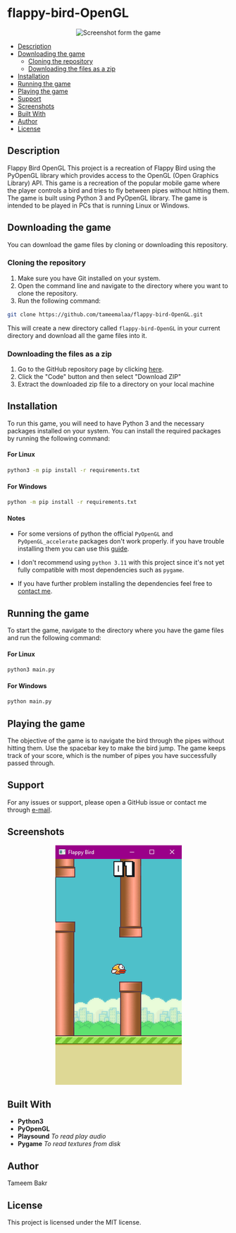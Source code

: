 # flappy-bird-OpenGL


<div align="center" >
<img src="icon.ico" alt="Screenshot form the game"  height="250" width="250">
</div>

  - [Description](#description)
- [Downloading the game](#downloading-the-game)
  - [Cloning the repository](#cloning-the-repository)
  - [Downloading the files as a zip](#downloading-the-files-as-a-zip)
- [Installation](#installation)
- [Running the game](#running-the-game)
- [Playing the game](#playing-the-game)
- [Support](#support)
- [Screenshots](#screenshots)
- [Built With](#built-with)
- [Author](#author)
- [License](#license)

## Description
Flappy Bird OpenGL
This project is a recreation of Flappy Bird using the PyOpenGL library which provides access to the OpenGL (Open Graphics Library) API. This game is a recreation of the popular mobile game where the player controls a bird and tries to fly between pipes without hitting them. The game is built using Python 3 and PyOpenGL library. The game is intended to be played in PCs that is running Linux or Windows.

## Downloading the game

You can download the game files by cloning or downloading this repository.

### Cloning the repository

1. Make sure you have Git installed on your system.
2. Open the command line and navigate to the directory where you want to clone the repository.
3. Run the following command:

```bash
git clone https://github.com/tameemalaa/flappy-bird-OpenGL.git
```

This will create a new directory called `flappy-bird-OpenGL` in your current directory and download all the game files into it.

### Downloading the files as a zip

1. Go to the GitHub repository page by clicking [here](https://github.com/tameemalaa/flappy-bird-OpenGL).
2. Click the "Code" button and then select "Download ZIP"
3. Extract the downloaded zip file to a directory on your local machine

## Installation

To run this game, you will need to have Python 3 and the necessary packages installed on your system. You can install the required packages by running the following command:

#### For Linux

```bash
python3 -m pip install -r requirements.txt
```

#### For Windows

```bash
python -m pip install -r requirements.txt
```
#### Notes

- For some versions of python the official `PyOpenGL` and `PyOpenGL_accelerate`  packages don't work properly. if you have trouble installing them you can use this [guide](https://www.youtube.com/watch?v=a4NVQC_2S2U&t=344s&ab_channel=NaseemShah).

- I don't recommend using `python 3.11` with this project since it's not yet fully compatible with most dependencies such as `pygame`.

- If you have further problem installing the dependencies feel free to [contact me](mailto:tameem.alaa@gmail.com).

## Running the game

To start the game, navigate to the directory where you have the game files and run the following command:

#### For Linux

```bash
python3 main.py
```

#### For Windows

```bash
python main.py
```

## Playing the game

The objective of the game is to navigate the bird through the pipes without hitting them. Use the spacebar key to make the bird jump. The game keeps track of your score, which is the number of pipes you have successfully passed through.

## Support

For any issues or support, please open a GitHub issue or contact me through [e-mail](mailto:tameem.alaa@gmail.com).

## Screenshots

<div align="center" ><img src="screenshot.png" alt="Screenshot form the game"></div>

## Built With

- **Python3**
- **PyOpenGL**
- **Playsound** *To read play audio*  
- **Pygame** *To read textures from disk*  

## Author

Tameem Bakr

## License

This project is licensed under the MIT license.
